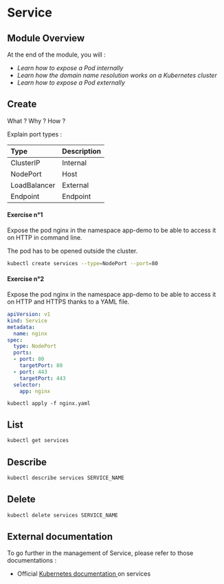 # Service

## Module Overview

At the end of the module, you will :

* _Learn how to expose a Pod internally_
* _Learn how the domain name resolution works on a Kubernetes cluster_
* _Learn how to expose a Pod externally_

## Create

What ? Why ? How ?

Explain port types :

| Type | Description |
| :--- | :--- |
| ClusterIP | Internal |
| NodePort | Host |
| LoadBalancer | External |
| Endpoint | Endpoint |

#### Exercise n°1

Expose the pod nginx in the namespace app-demo to be able to access it on HTTP in command line.

The pod has to be opened outside the cluster.

```bash
kubectl create services --type=NodePort --port=80
```

#### Exercise n°2

Expose the pod nginx in the namespace app-demo to be able to access it on HTTP and HTTPS thanks to a YAML file.

```yaml
apiVersion: v1
kind: Service
metadata:
  name: nginx
spec:
  type: NodePort
  ports:
  - port: 80
    targetPort: 80
  - port: 443
    targetPort: 443
  selector:
    app: nginx
```

```text
kubectl apply -f nginx.yaml
```

## List

```bash
kubectl get services
```

## Describe

```bash
kubectl describe services SERVICE_NAME
```

## Delete

```bash
kubectl delete services SERVICE_NAME
```

## External documentation

To go further in the management of Service, please refer to those documentations :

* Official [Kubernetes documentation ](https://kubernetes.io/docs/concepts/services-networking/service/)on services

